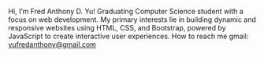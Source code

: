 Hi, I’m Fred Anthony D. Yu!
Graduating Computer Science student with a focus on web development. 
My primary interests lie in building dynamic and responsive websites using HTML, CSS, and Bootstrap, powered by JavaScript to create interactive user experiences.
How to reach me gmail: yufredanthony@gmail.com
